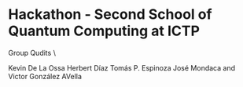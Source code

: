 # Hackathon - Second School of Quantum Computing at ICTP

Group Qudits \\

Kevin De La Ossa
Herbert Díaz
Tomás P. Espinoza
José Mondaca and 
Victor González AVella


